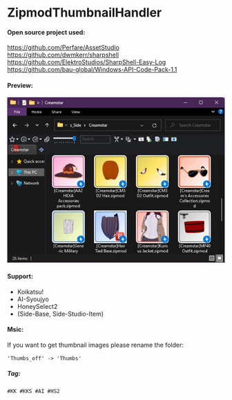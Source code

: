 # ZipmodThumbnailHandler

#### Open source project used:

https://github.com/Perfare/AssetStudio
https://github.com/dwmkerr/sharpshell
https://github.com/ElektroStudios/SharpShell-Easy-Log
https://github.com/bau-global/Windows-API-Code-Pack-1.1

#### Preview:

![PreviewImg](README.assets/Zipmod-Shell-Preview.jpg#pic_left)

#### Support:

- Koikatsu!
- AI-Syoujyo
- HoneySelect2
- (Side-Base, Side-Studio-Item)

#### Msic:

If you want to get thumbnail images please rename the folder:

    'Thumbs_off' -> 'Thumbs'

##### Tag:

    #KK #KKS #AI #HS2
